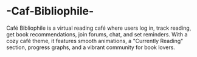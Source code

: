 # -Caf-Bibliophile-
Café Bibliophile is a virtual reading café where users log in, track reading, get book recommendations, join forums, chat, and set reminders. With a cozy café theme, it features smooth animations, a "Currently Reading" section, progress graphs, and a vibrant community for book lovers.
